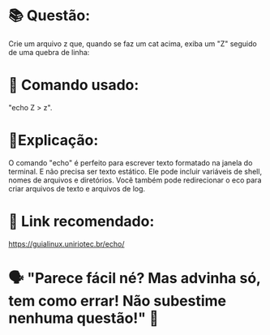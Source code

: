 # 📚 Questão:

Crie um arquivo z que, quando se faz um cat acima, exiba um "Z" seguido de uma quebra de linha:

# 🖖 Comando usado: 

"echo  Z > z".

# 📝Explicação: 

O comando "echo" é perfeito para escrever texto formatado na janela do terminal. 
E não precisa ser texto estático. Ele pode incluir variáveis de shell, nomes 
de arquivos e diretórios. Você também pode redirecionar o eco para criar 
arquivos de texto e arquivos de log.

# 🤖 Link recomendado: 
https://guialinux.uniriotec.br/echo/

# 🗣️ "Parece fácil né? Mas advinha só, tem como errar! Não subestime nenhuma questão!" 🧐
